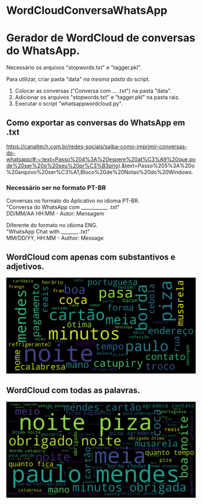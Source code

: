 # WordCloudConversaWhatsApp

# Gerador de WordCloud de conversas do WhatsApp.  
Necessário os arquivos "stopwords.txt" e "tagger.pkl".  
  
Para utilizar, criar pasta "data" *na mesma pasta* do script.  
1. Colocar as conversas ("Conversa com ... .txt") na pasta "data".  
2. Adicionar os arquivos "stopwords.txt" e "tagger.pkl" na pasta raiz.  
3. Executar o script "whatsappwordcloud.py".  
  
## Como exportar as conversas do WhatsApp em .txt  
https://canaltech.com.br/redes-sociais/saiba-como-imprimir-conversas-do-whatsapp/#:~:text=Passo%204%3A%20espere%20at%C3%A9%20que,pode%20ser%20o%20seu%20pr%C3%B3prio).&text=Passo%205%3A%20o%20arquivo%20ser%C3%A1,Bloco%20de%20Notas%20do%20Windows.
  
### Necessário ser no formato PT-BR  
  
Conversas no formato do Aplicativo no idioma PT-BR.  
"Conversa do WhatsApp com ___________ .txt"  
DD/MM/AA HH:MM - Autor: Mensagem  
  
Diferente do formato no idioma ENG.  
"WhatsApp Chat with _______ .txt"  
MM/DD/YY, HH:MM - Author: Message  
  
## WordCloud com apenas com substantivos e adjetivos.  
![alt text](https://github.com/kennynakamura/WordCloudConversaWhatsApp/blob/main/WordCloud_SUB_ADJ.png?raw=true)
  
  
## WordCloud com todas as palavras.  
![alt text](https://github.com/kennynakamura/WordCloudConversaWhatsApp/blob/main/wordcloud.png?raw=true)
